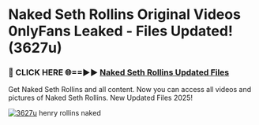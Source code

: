 # Naked Seth Rollins Original Videos 0nlyFans Leaked - Files Updated! (3627u)

<h3>🔴 CLICK HERE 🌐==►► <a href="https://tinyurl.com/up5wt9bj" rel="nofollow">Naked Seth Rollins Updated Files</a></h3>

Get Naked Seth Rollins and all content. Now you can access all videos and pictures of Naked Seth Rollins. New Updated Files 2025!

[![3627u](https://i.imgur.com/ABiUzMV.gif)](https://tinyurl.com/up5wt9bj)
henry rollins naked